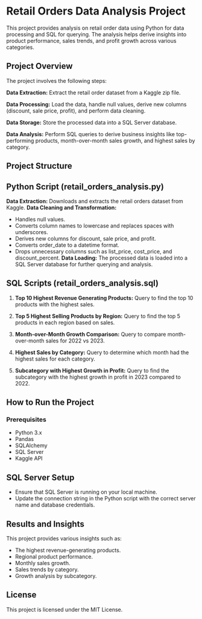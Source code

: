 # Retail Orders Data Analysis Project
This project provides analysis on retail order data using Python for data processing and SQL for querying. The analysis helps derive insights into product performance, sales trends, and profit growth across various categories.

## Project Overview
The project involves the following steps:

**Data Extraction:** Extract the retail order dataset from a Kaggle zip file.

**Data Processing:** Load the data, handle null values, derive new columns (discount, sale price, profit), and perform data cleaning.

**Data Storage:** Store the processed data into a SQL Server database.

**Data Analysis:** Perform SQL queries to derive business insights like top-performing products, month-over-month sales growth, and highest sales by category.
## Project Structure
## Python Script (retail_orders_analysis.py)
**Data Extraction:** Downloads and extracts the retail orders dataset from Kaggle.
**Data Cleaning and Transformation:**
* Handles null values.
* Converts column names to lowercase and replaces spaces with underscores.
* Derives new columns for discount, sale price, and profit.
* Converts order_date to a datetime format.
* Drops unnecessary columns such as list_price, cost_price, and discount_percent.
**Data Loading:** The processed data is loaded into a SQL Server database for further querying and analysis.
## SQL Scripts (retail_orders_analysis.sql)
 
1. **Top 10 Highest Revenue Generating Products:** Query to find the top 10 products with the highest sales.

2. **Top 5 Highest Selling Products by Region:** Query to find the top 5 products in each region based on sales.
3. **Month-over-Month Growth Comparison:** Query to compare month-over-month sales for 2022 vs 2023.
4. **Highest Sales by Category:** Query to determine which month had the highest sales for each category.
5. **Subcategory with Highest Growth in Profit:** Query to find the subcategory with the highest growth in profit in 2023 compared to 2022.
## How to Run the Project
### Prerequisites
* Python 3.x
* Pandas
* SQLAlchemy
* SQL Server
* Kaggle API

## SQL Server Setup
* Ensure that SQL Server is running on your local machine.
* Update the connection string in the Python script with the correct server name and database credentials.
## Results and Insights
This project provides various insights such as:

* The highest revenue-generating products.
* Regional product performance.
* Monthly sales growth.
* Sales trends by category.
* Growth analysis by subcategory.
## License
This project is licensed under the MIT License.
